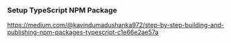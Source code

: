 ### Setup TypeScript NPM Package
https://medium.com/@kavindumadushanka972/step-by-step-building-and-publishing-npm-packages-typescript-c1e66e2ae57a